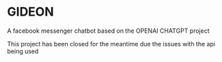 # GIDEON

A facebook messenger chatbot based on the OPENAI CHATGPT project

This project has been closed for the meantime due the issues with the api being used